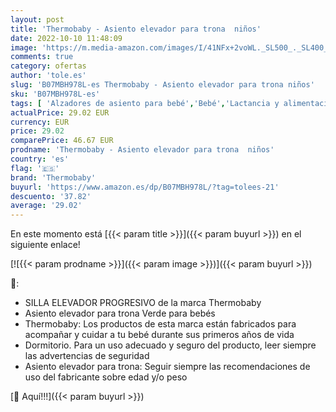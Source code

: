 ```yaml
---
layout: post
title: 'Thermobaby - Asiento elevador para trona  niños'
date: 2022-10-10 11:48:09
image: 'https://m.media-amazon.com/images/I/41NFx+2voWL._SL500_._SL400_.jpg'
comments: true
category: ofertas
author: 'tole.es'
slug: 'B07MBH978L-es Thermobaby - Asiento elevador para trona niños'
sku: 'B07MBH978L-es'
tags: [ 'Alzadores de asiento para bebé','Bebé','Lactancia y alimentación','Tronas y asientos','thermobaby','trona','🇪🇸', ]
actualPrice: 29.02 EUR
currency: EUR
price: 29.02
comparePrice: 46.67 EUR
prodname: 'Thermobaby - Asiento elevador para trona  niños'
country: 'es'
flag: '🇪🇸'
brand: 'Thermobaby'
buyurl: 'https://www.amazon.es/dp/B07MBH978L/?tag=tolees-21'
descuento: '37.82'
average: '29.02'
---
```


En este momento está [{{< param title >}}]({{< param buyurl >}}) en el siguiente enlace!

[![{{< param prodname >}}]({{< param image >}})]({{< param buyurl >}})

🔎:

- SILLA ELEVADOR PROGRESIVO de la marca Thermobaby
- Asiento elevador para trona Verde para bebés
- Thermobaby: Los productos de esta marca están fabricados para acompañar y cuidar a tu bebé durante sus primeros años de vida
- Dormitorio. Para un uso adecuado y seguro del producto, leer siempre las advertencias de seguridad
- Asiento elevador para trona: Seguir siempre las recomendaciones de uso del fabricante sobre edad y/o peso

[🛒 Aquí!!!]({{< param buyurl >}})

